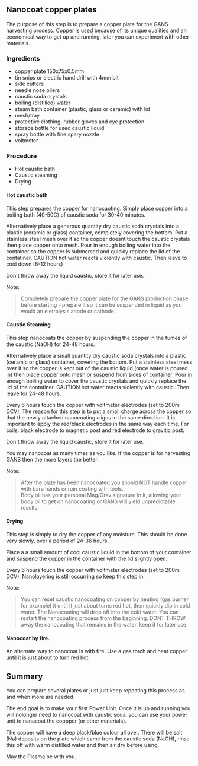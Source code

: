 ## Nanocoat copper plates

The purpose of this step is to prepare a copper plate for the GANS harvesting process.  Copper is used because of its unique qualities and an economical way to get up and running, later you can experiment with other materials.

### Ingredients
  - copper plate 150x75x0.5mm
  - tin snips or electric hand drill with 4mm bit
  - side cutters
  - needle nose pliers
  - caustic soda crystals
  - boiling (distilled) water
  - steam bath container (plastic, glass or ceramic) with lid
  - mesh/tray
  - protective clothing, rubber gloves and eye protection
  - storage bottle for used caustic liquid
  - spray bottle with fine spary nozzle
  - voltmeter

### Procedure
* Hot caustic bath
* Caustic steaming
* Drying

#### Hot caustic bath
This step prepares the copper for nanocaoting.  Simply place copper into a boiling bath (40-50C) of caustic soda for 30-40 minutes.

Alternatively place a generous quantity dry caustic soda crystals into a plastic (ceramic or glass) container, completely covering the bottom.  Put a stainless steel mesh over it so the copper doesnt touch the caustic crystals then place copper onto mesh. Pour in enough boiling water into the container so the copper is submersed and quickly replace the lid of the contatiner.  CAUTION hot water reacts violently with caustic.  Then leave to cool down (6-12 hours)

Don't throw away the liquid caustic, store it for later use.

Note: 
> Completely prepare the copper plate for the GANS production phase before starting - prepare it so it can be suspended in liquid as you would an eletrolysis anode or cathode.

#### Caustic Steaming
This step nanocoats the copper by suspending the copper in the fumes of the caustic (NaOH) for 24-48 hours.

Alternatively place a small quantity dry caustic soda crystals into a plastic (ceramic or glass) container, covering the bottom.  Put a stainless steel mess over it so the copper is kept out of the caustic liquid (once water is poured in) then place copper onto mesh or suspend from sides of container.  Pour in enough boiling water to cover the caustic crystals and quickly replace the lid of the contatiner.  CAUTION hot water reacts violently with caustic.  Then leave for 24-48 hours.

Every 6 hours touch the copper with voltmeter electrodes (set to 200m DCV).  The reason for this step is to put a small charge across the copper so that the newly attached nanocoating aligns in the same direction. It is important to apply the red/black electrodes in the same way each time.  For coils: black electrode to magnetic post and red electrode to gravitic post.

Don't throw away the liquid caustic, store it for later use.

You may nanocoat as many times as you like.  If the copper is for harvesting GANS then the more layers the better.

Note: 
> After the plate has been nanocoated you should NOT handle copper with bare hands or ruin coating with tools.  
> Body oil has your personal Mag/Grav signature in it, allowing your body oil to get on nanocoating or GANS will yield unpredictable results.

#### Drying
This step is simply to dry the copper of any moisture.  This should be done very slowly, over a period of 24-36 hours. 

Place a a small amount of cool caustic liquid in the bottom of your container and suspend the copper in the container with the lid slightly open.

Every 6 hours touch the copper with voltmeter electrodes (set to 200m DCV).  Nanolayering is still occurring so keep this step in.

Note: 
> You can reset caustic nanocoating on copper by heating (gas burner for example) it until it just about turns red hot, then quickly dip in cold water.  The Nanocoating will drop off into the cold water.  You can restart the nanocoating process from the beginning.  DONT THROW away the nanocoating that remains in the water, keep it for later use.

#### Nanocoat by fire.

An alternate way to nanocoat is with fire.  Use a gas torch and heat copper until it is just about to turn red hot.

## Summary

You can prepare several plates or just just keep repeating this process as and when more are needed.

The end goal is to make your first Power Unit.  Once it is up and running you will nolonger need to nanocoat with caustic soda, you can use your power unit to nanacoat the coppper (or other materials).

The copper will have a deep black/blue colour all over.  There will be salt (Na) deposits on the plate which came from the caustic soda (NaOH), rinse this off with warm distilled water and then air dry before using.

May the Plasma be with you.

